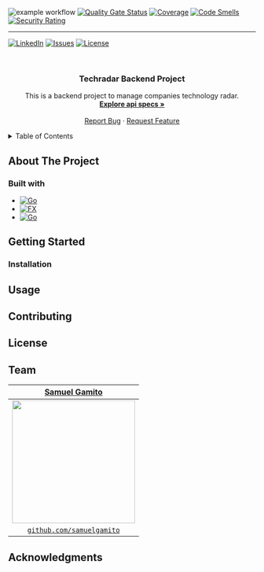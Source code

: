 <a name="readme-top"></a>

![example workflow](https://github.com/samuelgamito/techradar-backend/actions/workflows/build.yml/badge.svg)
[![Quality Gate Status](https://sonarcloud.io/api/project_badges/measure?project=samuelgamito_techradar-backend&metric=alert_status)](https://sonarcloud.io/summary/new_code?id=samuelgamito_techradar-backend)
[![Coverage](https://sonarcloud.io/api/project_badges/measure?project=samuelgamito_techradar-backend&metric=coverage)](https://sonarcloud.io/summary/new_code?id=samuelgamito_techradar-backend)
[![Code Smells](https://sonarcloud.io/api/project_badges/measure?project=samuelgamito_techradar-backend&metric=code_smells)](https://sonarcloud.io/summary/new_code?id=samuelgamito_techradar-backend)
[![Security Rating](https://sonarcloud.io/api/project_badges/measure?project=samuelgamito_techradar-backend&metric=security_rating)](https://sonarcloud.io/summary/new_code?id=samuelgamito_techradar-backend)

<hr />

[![LinkedIn][linkedin-shield]][linkedin-url]
[![Issues][issues-shield]][issues-url]
[![License][license-shield]][license-url]



<!-- PROJECT LOGO -->
<br />
<div align="center">


<h3 align="center">Techradar Backend Project</h3>

  <p align="center">
    This is a backend project to manage companies technology radar.
    <br />
    <a href="https://github.com/samuelgamito/techradar-backend/tree/main/api/specs"><strong>Explore api specs »</strong></a>
    <br />
    <br />
    <a href="https://github.com/samuelgamito/techradar-backend/issues">Report Bug</a>
    ·
    <a href="https://github.com/samuelgamito/techradar-backend/issues">Request Feature</a>
  </p>
</div>


<!-- TABLE OF CONTENTS -->
<details>
  <summary>Table of Contents</summary>
  <ol>
    <li>
      <a href="#about-the-project">About The Project</a>
      <ul>
        <li><a href="#built-with">Built With</a></li>
      </ul>
    </li>
    <li>
      <a href="#getting-started">Getting Started</a>
      <ul>
        <li><a href="#prerequisites">Prerequisites</a></li>
        <li><a href="#installation">Installation</a></li>
      </ul>
    </li>
    <li><a href="#usage">Usage</a></li>
    <li><a href="#contributing">Contributing</a></li>
    <li><a href="#license">License</a></li>
    <li><a href="#team">Team</a></li>
    <li><a href="#acknowledgments">Acknowledgments</a></li>
  </ol>
</details>



## About The Project

### Built with

* [![Go][Golang]][Golang-url]
* [![FX][Uberfx]][Uberfx-url]
* [![Go][Mockery]][Mockery-url]


## Getting Started

### Installation

## Usage

## Contributing

## License

## Team

> 
| <a href="https://github.com/samuelgamito" target="_blank">**Samuel Gamito**</a> |
| :---: |
| [<img src="https://avatars2.githubusercontent.com/u/12644639?s=460&u=4a0475c4309b27a91bb87f3adb13745ea76a917e" width="250">](https://github.com/samuelgamito)  |
| <a href="https://github.com/samuelgamito" target="_blank">`github.com/samuelgamito`</a> |


## Acknowledgments


<!-- MARKDOWN LINKS & IMAGES -->
<!-- https://www.markdownguide.org/basic-syntax/#reference-style-links -->
[issues-shield]: https://img.shields.io/github/issues/samuelgamito/techradar-backend.svg?style=for-the-badge
[issues-url]: https://github.com/samuelgamito/techradar-backend/issues
[license-shield]: https://img.shields.io/github/license/samuelgamito/techradar-backend.svg?style=for-the-badge
[license-url]: https://github.com/samuelgamito/techradar-backend/blob/master/LICENSE.txt
[linkedin-shield]: https://img.shields.io/badge/LinkedIn-0077B5?style=for-the-badge&logo=linkedin&logoColor=white
[linkedin-url]: https://linkedin.com/in/samuel-gamito
[product-screenshot]: images/screenshot.png


<!-- BUILT WITH VARIABLES --> 
[Golang]: https://img.shields.io/github/go-mod/go-version/samuelgamito/techradar-backend?style=for-the-badge
[Golang-url]: https://go.dev/
[Mockery]: https://img.shields.io/badge/mockery-000000?style=for-the-badge&logoColor=white
[Mockery-url]: https://github.com/vektra/mockery
[Uberfx]: https://img.shields.io/badge/uber-go%20fx-ff0084?style=for-the-badge&logoColor=white&logo=unicorn
[Uberfx-url]: https://github.com/uber-go/fx

